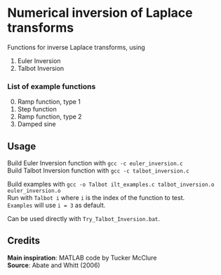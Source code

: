 # Numerical inversion of Laplace transforms
Functions for inverse Laplace transforms, using  
1. Euler Inversion  
2. Talbot Inversion  

### List of example functions
0. Ramp function, type 1
1. Step function
2. Ramp function, type 2
3. Damped sine

## Usage
Build Euler Inversion function with `gcc -c euler_inversion.c`  
Build Talbot Inversion function with `gcc -c talbot_inversion.c`  

Build examples with `gcc -o Talbot ilt_examples.c talbot_inversion.o euler_inversion.o`  
Run with `Talbot i` where `i` is the index of the function to test.  
`Examples` will use `i = 3` as default.

Can be used directly with `Try_Talbot_Inversion.bat`.  

## Credits
**Main inspiration**: MATLAB code by Tucker McClure  
**Source**: Abate and Whitt (2006)